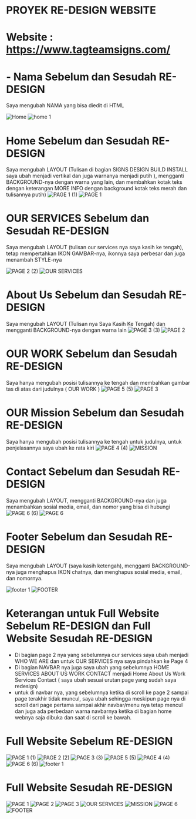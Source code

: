 # PROYEK RE-DESIGN WEBSITE
# Website : https://www.tagteamsigns.com/

# - Nama Sebelum dan Sesudah RE-DESIGN
Saya mengubah NAMA yang bisa diedit di HTML

![Home](https://github.com/wahyudi1203/REDESIGNWEB/assets/169666649/a54874da-5e99-4abe-a654-e4e748956bed)   ![home 1](https://github.com/wahyudi1203/REDESIGNWEB/assets/169666649/c043e16a-ea32-4c12-b777-68b4b1542281)

# Home Sebelum dan Sesudah RE-DESIGN
Saya mengubah LAYOUT (Tulisan di bagian SIGNS DESIGN BUILD INSTALL saya ubah menjadi vertikal dan juga warnanya menjadi putih ), mengganti BACKGROUND-nya dengan warna yang lain, dan membahkan kotak teks dengan keterangan MORE INFO dengan background kotak teks merah dan tulisannya putih)
![PAGE 1 (1)](https://github.com/wahyudi1203/REDESIGNWEB/assets/169666649/39a11d8c-807c-4689-b01a-4db65f4f608f)
![PAGE 1](https://github.com/wahyudi1203/REDESIGNWEB/assets/169666649/253d8875-bf46-42a7-b0f6-d1101ca98791)

# OUR SERVICES Sebelum dan Sesudah RE-DESIGN
Saya mengubah LAYOUT (tulisan our services nya saya kasih ke tengah), tetap mempertahkan IKON GAMBAR-nya, ikonnya saya perbesar dan juga menambah STYLE-nya

![PAGE 2 (2)](https://github.com/wahyudi1203/REDESIGNWEB/assets/169666649/732c7e6b-0657-48d3-ae50-773b1dd1d984)
![OUR SERVICES](https://github.com/wahyudi1203/REDESIGNWEB/assets/169666649/25ceddfe-21bd-4220-a23c-d80500724f39)

# About Us Sebelum dan Sesudah RE-DESIGN
Saya mengubah LAYOUT (Tulisan nya Saya Kasih Ke Tengah) dan mengganti BACKGROUND-nya dengan warna lain
![PAGE 3 (3)](https://github.com/wahyudi1203/REDESIGNWEB/assets/169666649/dfa6a344-8ab9-43b0-aee4-b24a8bffc688)
![PAGE 2](https://github.com/wahyudi1203/REDESIGNWEB/assets/169666649/ad016559-b6fe-470a-ab19-cd71fb4ee17b)

# OUR WORK Sebelum dan Sesudah RE-DESIGN
Saya hanya mengubah posisi tulisannya ke tengah dan membahkan gambar tas di atas dari judulnya ( OUR WORK )
![PAGE 5 (5)](https://github.com/wahyudi1203/REDESIGNWEB/assets/169666649/2b10234a-77e8-45a3-8ced-d8004e6d6ae3)
![PAGE 3](https://github.com/wahyudi1203/REDESIGNWEB/assets/169666649/23b50e57-e467-471a-80e2-cad3a444c95e)

# OUR Mission Sebelum dan Sesudah RE-DESIGN
Saya hanya mengubah posisi tulisannya ke tengah untuk judulnya, untuk penjelasannya saya ubah ke rata kiri
![PAGE 4 (4)](https://github.com/wahyudi1203/REDESIGNWEB/assets/169666649/f4d2bf97-48e6-43af-a90e-b0a778399e02)
![MISSION](https://github.com/wahyudi1203/REDESIGNWEB/assets/169666649/42e55ccf-cc0b-4ec7-9154-d999cbac06e3)


# Contact Sebelum dan Sesudah RE-DESIGN
Saya mengubah LAYOUT, mengganti BACKGROUND-nya dan juga menambahkan sosial media, email, dan nomor yang bisa di hubungi
![PAGE 6 (6)](https://github.com/wahyudi1203/REDESIGNWEB/assets/169666649/6cf30800-36dd-40b9-8000-70885b95249c)
![PAGE 6](https://github.com/wahyudi1203/REDESIGNWEB/assets/169666649/52457df3-c1da-4e1f-af99-5042960adacd)

# Footer Sebelum dan Sesudah RE-DESIGN
Saya mengubah LAYOUT (saya kasih ketengah), mengganti BACKGROUND-nya juga menghapus IKON chatnya, dan menghapus sosial media, email, dan nomornya.

![footer 1](https://github.com/wahyudi1203/REDESIGNWEB/assets/169666649/2195634a-96c3-4a96-9d48-e0b084722e6c)
![FOOTER](https://github.com/wahyudi1203/REDESIGNWEB/assets/169666649/d493f8df-94b5-4502-9be1-f36b897cc517)

# Keterangan untuk Full Website Sebelum RE-DESIGN dan Full Website Sesudah RE-DESIGN
- Di bagian page 2 nya yang sebelumnya our services saya ubah menjadi WHO WE ARE dan untuk OUR SERVICES nya saya pindahkan ke Page 4
- Di bagian NAVBAR nya juga saya ubah yang sebelumnya HOME SERVICES ABOUT US WORK CONTACT menjadi Home About Us Work Services Contact ( saya ubah sesuai urutan page yang sudah saya redesign)
- untuk di navbar nya, yang sebelumnya ketika di scroll ke page 2 sampai page terakhir tidak muncul, saya ubah sehingga meskipun page nya di scroll dari page pertama sampai akhir navbar/menu nya tetap mencul dan juga ada perbedaan warna navbarnya ketika di bagian home webnya saja dibuka dan saat di scroll ke bawah.
  
# Full Website Sebelum RE-DESIGN
![PAGE 1 (1)](https://github.com/wahyudi1203/REDESIGNWEB/assets/169666649/ceb8b5be-4b2b-49ea-bf84-90807d0aa222)
![PAGE 2 (2)](https://github.com/wahyudi1203/REDESIGNWEB/assets/169666649/96b57ec2-36fe-4cdb-a281-842826f2b026)
![PAGE 3 (3)](https://github.com/wahyudi1203/REDESIGNWEB/assets/169666649/8371e317-0764-4f15-a2c1-362ccee9e929)
![PAGE 5 (5)](https://github.com/wahyudi1203/REDESIGNWEB/assets/169666649/39157d15-e717-4ced-ac8e-e07f399c8702)
![PAGE 4 (4)](https://github.com/wahyudi1203/REDESIGNWEB/assets/169666649/7dd00308-7f04-4828-add8-6f81bb9157e2)
![PAGE 6 (6)](https://github.com/wahyudi1203/REDESIGNWEB/assets/169666649/91654e02-92dd-4cbf-bc58-c1593523b996)
![footer 1](https://github.com/wahyudi1203/REDESIGNWEB/assets/169666649/85bdfe83-6a18-4728-a9af-f6f758c549c1)

# Full Website Sesudah RE-DESIGN
![PAGE 1](https://github.com/wahyudi1203/REDESIGNWEB/assets/169666649/9fb1c1e7-6110-43d3-a88e-7b7577a9c566)
![PAGE 2](https://github.com/wahyudi1203/REDESIGNWEB/assets/169666649/1d18833b-28c0-479c-b981-e4eefe1a6f7f)
![PAGE 3](https://github.com/wahyudi1203/REDESIGNWEB/assets/169666649/fb383537-f831-4685-bf78-2efa67417bb3)
![OUR SERVICES](https://github.com/wahyudi1203/REDESIGNWEB/assets/169666649/6bd2d978-e76e-4bf7-958a-85b9b13c3c9c)
![MISSION](https://github.com/wahyudi1203/REDESIGNWEB/assets/169666649/4355a0c8-9b19-457c-b432-f3bb29a2fd7e)
![PAGE 6](https://github.com/wahyudi1203/REDESIGNWEB/assets/169666649/006ce8cb-ba83-4ca7-b536-67b3338e9bad)
![FOOTER](https://github.com/wahyudi1203/REDESIGNWEB/assets/169666649/d493f8df-94b5-4502-9be1-f36b897cc517)





















 



